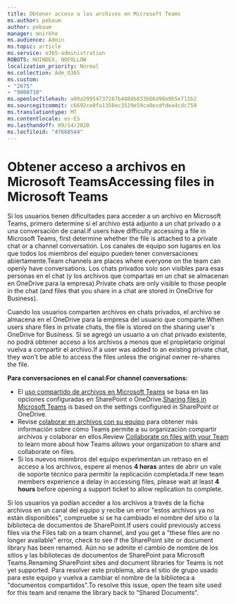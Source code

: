 ```yaml
---
title: Obtener acceso a los archivos en Microsoft Teams
ms.author: pebaum
author: pebaum
manager: mnirkhe
ms.audience: Admin
ms.topic: article
ms.service: o365-administration
ROBOTS: NOINDEX, NOFOLLOW
localization_priority: Normal
ms.collection: Adm_O365
ms.custom:
- "2675"
- "9000710"
ms.openlocfilehash: a00a39954737287b4888b833b66d98e9b5e711b2
ms.sourcegitcommit: c6692ce0fa1358ec3529e59ca0ecdfdea4cdc759
ms.translationtype: MT
ms.contentlocale: es-ES
ms.lasthandoff: 09/14/2020
ms.locfileid: "47668544"
---
```

# <a name="accessing-files-in-microsoft-teams"></a><span data-ttu-id="b0cf0-102">Obtener acceso a archivos en Microsoft Teams</span><span class="sxs-lookup"><span data-stu-id="b0cf0-102">Accessing files in Microsoft Teams</span></span>

<span data-ttu-id="b0cf0-103">Si los usuarios tienen dificultades para acceder a un archivo en Microsoft Teams, primero determine si el archivo está adjunto a un chat privado o a una conversación de canal.</span><span class="sxs-lookup"><span data-stu-id="b0cf0-103">If users have difficulty accessing a file in Microsoft Teams, first determine whether the file is attached to a private chat or a channel conversation.</span></span> <span data-ttu-id="b0cf0-104">Los canales de equipo son lugares en los que todos los miembros del equipo pueden tener conversaciones abiertamente.</span><span class="sxs-lookup"><span data-stu-id="b0cf0-104">Team channels are places where everyone on the team can openly have conversations.</span></span> <span data-ttu-id="b0cf0-105">Los chats privados solo son visibles para esas personas en el chat (y los archivos que compartas en un chat se almacenan en OneDrive para la empresa).</span><span class="sxs-lookup"><span data-stu-id="b0cf0-105">Private chats are only visible to those people in the chat (and files that you share in a chat are stored in OneDrive for Business).</span></span>

<span data-ttu-id="b0cf0-106">Cuando los usuarios comparten archivos en chats privados, el archivo se almacena en el OneDrive para la empresa del usuario que comparte.</span><span class="sxs-lookup"><span data-stu-id="b0cf0-106">When users share files in private chats, the file is stored on the sharing user's OneDrive for Business.</span></span> <span data-ttu-id="b0cf0-107">Si se agregó un usuario a un chat privado existente, no podrá obtener acceso a los archivos a menos que el propietario original vuelva a compartir el archivo.</span><span class="sxs-lookup"><span data-stu-id="b0cf0-107">If a user was added to an existing private chat, they won't be able to access the files unless the original owner re-shares the file.</span></span>    

<span data-ttu-id="b0cf0-108">**Para conversaciones en el canal:**</span><span class="sxs-lookup"><span data-stu-id="b0cf0-108">**For channel conversations:**</span></span>

- <span data-ttu-id="b0cf0-109">El [uso compartido de archivos en Microsoft Teams](https://docs.microsoft.com/MicrosoftTeams/sharing-files-in-teams) se basa en las opciones configuradas en SharePoint o OneDrive.</span><span class="sxs-lookup"><span data-stu-id="b0cf0-109">[Sharing files in Microsoft Teams](https://docs.microsoft.com/MicrosoftTeams/sharing-files-in-teams) is based on the settings configured in SharePoint or OneDrive.</span></span> 
- <span data-ttu-id="b0cf0-110">Revise [colaborar en archivos con su equipo](https://support.office.com/article/Collaborate-on-files-with-your-Team-9b200289-dbac-4823-85bd-628a5c7bb0ae) para obtener más información sobre cómo Teams permite a su organización compartir archivos y colaborar en ellos.</span><span class="sxs-lookup"><span data-stu-id="b0cf0-110">Review [Collaborate on files with your Team](https://support.office.com/article/Collaborate-on-files-with-your-Team-9b200289-dbac-4823-85bd-628a5c7bb0ae) to learn more about how Teams allows your organization to share and collaborate on files.</span></span> 
- <span data-ttu-id="b0cf0-111">Si los nuevos miembros del equipo experimentan un retraso en el acceso a los archivos, espere al menos **4 horas** antes de abrir un vale de soporte técnico para permitir la replicación completada.</span><span class="sxs-lookup"><span data-stu-id="b0cf0-111">If new team members experience a delay in accessing files, please wait at least **4 hours** before opening a support ticket to allow replication to complete.</span></span> 

<span data-ttu-id="b0cf0-112">Si los usuarios ya podían acceder a los archivos a través de la ficha archivos en un canal del equipo y recibe un error "estos archivos ya no están disponibles", compruebe si se ha cambiado el nombre del sitio o la biblioteca de documentos de SharePoint.</span><span class="sxs-lookup"><span data-stu-id="b0cf0-112">If users could previously access files via the Files tab on a team channel, and you get a "these files are no longer available" error, check to see if the SharePoint site or document library has been renamed.</span></span> <span data-ttu-id="b0cf0-113">Aún no se admite el cambio de nombre de los sitios y las bibliotecas de documentos de SharePoint para Microsoft Teams.</span><span class="sxs-lookup"><span data-stu-id="b0cf0-113">Renaming SharePoint sites and document libraries for Teams is not yet supported.</span></span> <span data-ttu-id="b0cf0-114">Para resolver este problema, abra el sitio de grupo usado para este equipo y vuelva a cambiar el nombre de la biblioteca a "documentos compartidos".</span><span class="sxs-lookup"><span data-stu-id="b0cf0-114">To resolve this issue, open the team site used for this team and rename the library back to “Shared Documents”.</span></span>